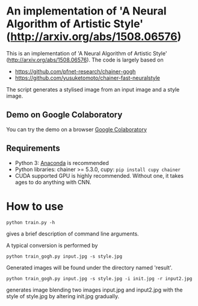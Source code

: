 An implementation of 'A Neural Algorithm of Artistic Style' (http://arxiv.org/abs/1508.06576)
=============
This is an implementation of 'A Neural Algorithm of Artistic Style' (http://arxiv.org/abs/1508.06576).
The code is largely based on
- https://github.com/pfnet-research/chainer-gogh
- https://github.com/yusuketomoto/chainer-fast-neuralstyle

The script generates a stylised image from an input image and a style image.

## Demo on Google Colaboratory
You can try the demo on a browser
[Google Colaboratory](https://colab.research.google.com/drive/1ioGT6LE4KKU4Ttx_e0-j1REOAiu32iLo)

## Requirements
- Python 3: [Anaconda](https://www.anaconda.com/download/) is recommended
- Python libraries: chainer >= 5.3.0, cupy:  `pip install cupy chainer`
- CUDA supported GPU is highly recommended. Without one, it takes ages to do anything with CNN.

# How to use
```
python train.py -h
```
gives a brief description of command line arguments.

A typical conversion is performed by
```
python train_gogh.py input.jpg -s style.jpg
```
Generated images will be found under the directory named 'result'.

```
python train_gogh.py input.jpg -s style.jpg -i init.jpg -r input2.jpg
```
generates image blending two images input.jpg and input2.jpg with the style of style.jpg by
altering init.jpg gradually.
